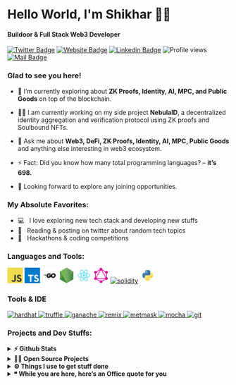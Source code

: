 # Hello World, I'm Shikhar 👨‍💻
#### Buildoor & Full Stack Web3 Developer

[![Twitter Badge](https://img.shields.io/twitter/follow/0xshikhar)](https://x.com/0xShikhar) 
[![Website Badge](https://img.shields.io/badge/-shikhar.xyz-3b5998?style=flat&logo=google-chrome&logoColor=white)](https://shikhar.xyz/?ref=github-profile-readme-badge) 
[![Linkedin Badge](https://img.shields.io/badge/-@0xShikhar-0e76a8?style=flat&logo=linkedin&logoColor=white)](https://linkedin.com/in/0xShikhar) 
![Profile views](https://komarev.com/ghpvc/?username=0xshikhar&label=Profile%20views&color=0e75b6&style=flat)
[![Mail Badge](https://img.shields.io/badge/-mail-c14438?style=flat&logo=gmail&logoColor=white)](mailto:0xshikhar@gmail.com)

### Glad to see you here!

- 🌱 I’m currently exploring about **ZK Proofs, Identity, AI, MPC, and Public Goods** on top of the blockchain.

- 👨‍💻 I am currently working on my side project **NebulaID**, a decentralized identity aggregation and verification protocol using ZK proofs and Soulbound NFTs.

- 💬 Ask me  about **Web3, DeFi, ZK Proofs, Identity, AI, MPC, Public Goods** and anything else interesting in web3 ecosystem.

- ⚡ Fact: Did you know how many total programming languages? – **it’s 698.**
- 🔭  Looking forward to explore any joining opportunities.


### My Absolute Favorites:

- 💻 &nbsp; I love exploring new tech stack and developing new stuffs
- 📰 &nbsp; Reading & posting on twitter about random tech topics
- 🍕 &nbsp; Hackathons & coding competitions

### Languages and Tools:

<code><img height="35" src="https://raw.githubusercontent.com/github/explore/80688e429a7d4ef2fca1e82350fe8e3517d3494d/topics/javascript/javascript.png" alt="javascript"></code>
<code><img height="35" src="https://raw.githubusercontent.com/github/explore/80688e429a7d4ef2fca1e82350fe8e3517d3494d/topics/typescript/typescript.png" alt="typescript"></code>
<code><img height="35" src="https://raw.githubusercontent.com/github/explore/ac0b33cc8936c152bc0dacf91436f8099a5413c9/topics/go/go.png" alt="Go"></code>
<code><img height="35" src="https://raw.githubusercontent.com/github/explore/80688e429a7d4ef2fca1e82350fe8e3517d3494d/topics/nodejs/nodejs.png" alt="nodejs"></code>
<code><img height="35" src="https://raw.githubusercontent.com/github/explore/80688e429a7d4ef2fca1e82350fe8e3517d3494d/topics/react/react.png" alt="react"></code>
<code><img height="35" src="https://raw.githubusercontent.com/github/explore/80688e429a7d4ef2fca1e82350fe8e3517d3494d/topics/graphql/graphql.png" alt="graphql"></code>
<a href="https://docs.soliditylang.org/en/v0.8.15/" target="_blank" rel="noreferrer"> <img src="https://upload.wikimedia.org/wikipedia/commons/thumb/9/98/Solidity_logo.svg/1200px-Solidity_logo.svg.png" alt="solidity" width="30" height="40"/></a>
<code><img height="35" src="https://raw.githubusercontent.com/github/explore/80688e429a7d4ef2fca1e82350fe8e3517d3494d/topics/python/python.png" alt="python"></code>
</code> 

### Tools & IDE

<p align="left"><a href="https://hardhat.org/" target="_blank" rel="noreferrer"> <img src="https://seeklogo.com/images/H/hardhat-logo-888739EBB4-seeklogo.com.png" alt="hardhat" width="50" height="40"/> </a>  <a href="https://trufflesuite.com/" target="_blank" rel="noreferrer"> <img src="https://seeklogo.com/images/T/truffle-logo-2DC7EBABF2-seeklogo.com.png" alt="truffle" width="40" height="40"/> </a><a href="https://trufflesuite.com/ganache/" target="_blank" rel="noreferrer"> <img src="https://seeklogo.com/images/G/ganache-logo-1EB72084A8-seeklogo.com.png" alt="ganache" width="40" height="40"/> </a>
<a href="https://remix.ethereum.org/" target="_blank" rel="noreferrer"> <img src="https://miro.medium.com/max/420/1*3jj5tQildSIyhl-RO6RLlA.png" alt="remix" width="40" height="40"/> </a>  <a href="https://metamask.io/" target="_blank" rel="noreferrer"> <img src="https://upload.wikimedia.org/wikipedia/commons/thumb/3/36/MetaMask_Fox.svg/1200px-MetaMask_Fox.svg.png" alt="metmask" width="40" height="40"/> </a>
<a href="https://mochajs.org" target="_blank" rel="noreferrer"> <img src="https://nonodename.com/post/unittestingmocha/mocha-chai.png" alt="mocha" width="80" height="40"/> </a> <a href="https://git-scm.com/" target="_blank" rel="noreferrer"> <img src="https://www.vectorlogo.zone/logos/git-scm/git-scm-icon.svg" alt="git" width="40" height="40"/> </a> 
</p>



### Projects and Dev Stuffs: 

<details>	
  <summary><b>⚡ Github Stats</b></summary>

 |🎯 Most used languages 🏆| 🏆 Github Stats 🔭|
|----------------------------------|----------------------------|
|[![Top Langs](https://github-readme-stats.vercel.app/api/top-langs/?username=0xshikhar&theme=midnight-purple&layout=compact&hide=css,html)](https://github.com/anuraghazra/github-readme-stats) | [![Shikhar's GitHub stats](https://github-readme-stats.vercel.app/api?username=0xshikhar&show_icons=true&theme=midnight-purple&hide_title=true)](https://github.com/0xshikhar)

<br><br>
![Shikhar's GitHub streak](https://github-readme-streak-stats.herokuapp.com/?user=0xshikhar&theme=blue-green)

[![trophy](https://github-profile-trophy.vercel.app/?username=0xshikhar&theme=onedark)](https://github.com/0xshikhar/github-profile-trophy)

![Shikhar's Graph](https://github-readme-activity-graph.vercel.app/graph?username=0xshikhar&custom_title=Shikhar%20GitHub%20Activity%20Graph&bg_color=0D1117&color=7F3FBF&line=7F3FBF&point=7F3FBF&area_color=FFFFFF&title_color=FFFFFF&area=true)
</details>

<details>
  <summary><b>🧑‍🚀 Open Source Projects</b></summary>

NEBULAID: Decentralized Identity Aggregation Protocol using ZK proofs and Soulbound NFTs
FLUX WALLET: Smart contract wallet implementing ERC4337 with on-chain 2FA using ZK proofs
RESOLUTIONS: On-chain commitment protocol built on Base with token-based incentive mechanisms
</details>

<details>	
  <br />
  <summary><b>⚙️ Things I use to get stuff done</b></summary>
  	<ul>
  	  <li><b>OS:</b> MacOS / Linux</li>
  	  <li><b>Browser: </b> Firefox / Chrome Browser</li>
	  <li><b>Code Editor:</b> Visual Studio Code / Neovim </li>
	  <li><b>To Stay Updated:</b> Dev.to, Medium, Twitter and Tech YouTube Channels</li>
	</ul>
	<b>Read more about it <a target="_blank" rel="norefferer noopener" href="https://akashrajpurohit.com/uses/?ref=github-profile-readme">here</a></b>
</details> 


<details>
<br />
<summary><b>❝ While you are here, here’s an Office quote for you</b></summary>

 ![](https://officeapi.akashrajpurohit.com/quote/random?responseType=svg)

 > The quote is powered by ["The Office API"](https://github.com/AkashRajpurohit/the-office-api) project
</details>



<!-- <h3 align="left">Blockchains & SDKs </h3>
<p align="left"> <a href="https://ethereum.org/en/" target="_blank" rel="noreferrer"> <img src="https://upload.wikimedia.org/wikipedia/commons/thumb/0/05/Ethereum_logo_2014.svg/1257px-Ethereum_logo_2014.svg.png" alt="ethereum" width="30" height="40"/> </a>
<a href="https://polygon.technology/" target="_blank" rel="noreferrer"> <img src="https://cryptologos.cc/logos/polygon-matic-logo.png" alt="polygon" width="40" height="40"/> </a>
<a href="https://ipfs.io/" target="_blank" rel="noreferrer"> <img src="https://upload.wikimedia.org/wikipedia/commons/1/18/Ipfs-logo-1024-ice-text.png" alt="IPFS" width="40" height="40"/> </a>
<a href="https://www.openzeppelin.com/" target="_blank" rel="noreferrer"> <img src="https://seeklogo.com/images/O/openzeppelin-logo-2909FE553F-seeklogo.com.png" alt="OpenZepplin" width="40" height="40"/> </a>
<a href="https://uniswap.org/" target="_blank" rel="noreferrer"> <img src="https://upload.wikimedia.org/wikipedia/commons/thumb/e/e7/Uniswap_Logo.svg/1026px-Uniswap_Logo.svg.png" alt="Uniswap" width="40" height="40"/> </a>
<a href="https://chain.link/" target="_blank" rel="noreferrer"> <img src="https://cryptologos.cc/logos/chainlink-link-logo.png" alt="Chainlink" width="40" height="40"/> </a>
<a href="https://www.alchemy.com/" target="_blank" rel="noreferrer"> <img src="https://en.bitcoinwiki.org/upload/en/images/a/a6/Alchemy.png" alt="Alchemy" width="40" height="40"/> </a>
<a href="https://thegraph.com/en/" target="_blank" rel="noreferrer"> <img src="https://2652102303-files.gitbook.io/~/files/v0/b/gitbook-legacy-files/o/spaces%2F-MSx5Odp8g1EfjXW79Rq%2Favatar-1613562923821.png?generation=1613562924233254&alt=media" alt="Graph" width="40" height="40"/> </a>
<a href="https://aave.com/" target="_blank" rel="noreferrer"> <img src="https://cryptologos.cc/logos/aave-aave-logo.png" alt="Aave" width="40" height="40"/> </a>
</p> -->

<!-- |  Contribution Stats  |
|----------------------|
| ![](./profile-3d-contrib/profile-night-view.svg) | -->
      
<!---
0xshikhar/0xshikhar is a ✨ special ✨ repository because its `README.md` (this file) appears on your GitHub profile.
You can click the Preview link to take a look at your changes.
--->
